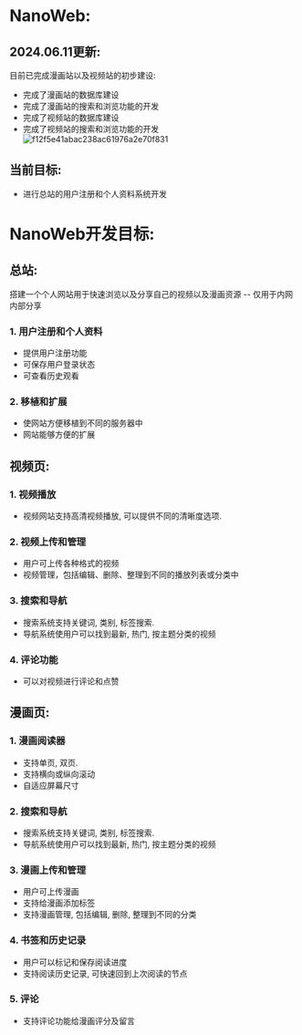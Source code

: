# NanoWeb:

## 2024.06.11更新:
目前已完成漫画站以及视频站的初步建设:
- 完成了漫画站的数据库建设
- 完成了漫画站的搜索和浏览功能的开发
- 完成了视频站的数据库建设
- 完成了视频站的搜索和浏览功能的开发
![f12f5e41abac238ac61976a2e70f831](https://github.com/NanodAaa/NanoWeb/assets/102843392/44aa2e52-6661-4fce-a1bf-0c7e1c294537)

## 当前目标:
- 进行总站的用户注册和个人资料系统开发

# NanoWeb开发目标:

## 总站:
搭建一个个人网站用于快速浏览以及分享自己的视频以及漫画资源 -- 仅用于内网内部分享
### 1.	用户注册和个人资料
-	提供用户注册功能
-	可保存用户登录状态
-	可查看历史观看

### 2.	移植和扩展
-	使网站方便移植到不同的服务器中
-	网站能够方便的扩展

## 视频页:
### 1.	视频播放
-	视频网站支持高清视频播放, 可以提供不同的清晰度选项.
### 2.	视频上传和管理
-	用户可上传各种格式的视频
-	视频管理，包括编辑、删除、整理到不同的播放列表或分类中
### 3.	搜索和导航
-	搜索系统支持关键词, 类别, 标签搜索.
-	导航系统使用户可以找到最新, 热门, 按主题分类的视频
### 4.	评论功能
-	可以对视频进行评论和点赞

## 漫画页:
### 1.	漫画阅读器
-	支持单页, 双页.
-	支持横向或纵向滚动
-	自适应屏幕尺寸
### 2.	搜索和导航
-	搜索系统支持关键词, 类别, 标签搜索.
-	导航系统使用户可以找到最新, 热门, 按主题分类的视频
### 3.	漫画上传和管理
-	用户可上传漫画
-	支持给漫画添加标签
-	支持漫画管理, 包括编辑, 删除, 整理到不同的分类
### 4.	书签和历史记录
-	用户可以标记和保存阅读进度
-	支持阅读历史记录, 可快速回到上次阅读的节点
### 5.	评论
-	支持评论功能给漫画评分及留言
